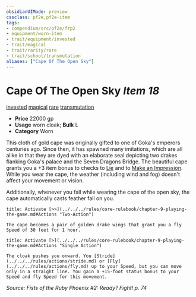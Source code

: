 ```yaml
---
obsidianUIMode: preview
cssclass: pf2e,pf2e-item
tags:
- compendium/src/pf2e/frp2
- equipment/worn-item
- trait/equipment/invested
- trait/magical
- trait/rarity/rare
- trait/school/transmutation
aliases: ["Cape Of The Open Sky"]
---
```

# Cape Of The Open Sky *Item 18*  
[invested](invested.md)  [magical](magical.md)  [rare](rare.md)  [transmutation](transmutation.md)  

- **Price** 22000 gp
- **Usage** worn cloak; **Bulk** L
- **Category** Worn

This cloth of gold cape was originally gifted to one of Goka's emperors centuries ago. Since then, it has spawned many imitations, which are all alike in that they are dyed with an elaborate seal depicting two drakes flanking Goka's palace and the Seven Dragons Bridge. The beautiful cape grants you a +3 item bonus to checks to [Lie](lie.md) and to [Make an Impression](make-an-impression.md). While you wear the cape, the weather (including wind and fog) doesn't affect your movement or vision.

Additionally, whenever you fall while wearing the cape of the open sky, the cape automatically casts feather fall on you.

```ad-embed-ability
title: Activate [>>](../../../rules/core-rulebook/chapter-9-playing-the-game.md#Actions "Two-Action")

The cape becomes a pair of golden drake wings that grant you a fly Speed of 30 feet for 1 hour.
```

```ad-embed-ability
title: Activate [>](../../../rules/core-rulebook/chapter-9-playing-the-game.md#Actions "Single Action")

The cloak pushes you onward. You [Stride](../../../rules/actions/stride.md) or [Fly](../../../rules/actions/fly.md) up to your Speed, but you can move only in a straight line. You gain a +15-foot status bonus to your Speed and fly Speed for this movement.
```

*Source: Fists of the Ruby Phoenix #2: Ready? Fight! p. 74*
